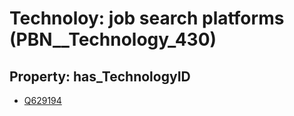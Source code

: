 # Technoloy: __job search platforms__ (PBN__Technology_430)

## Property: has_TechnologyID

* [Q629194](Q629194)

